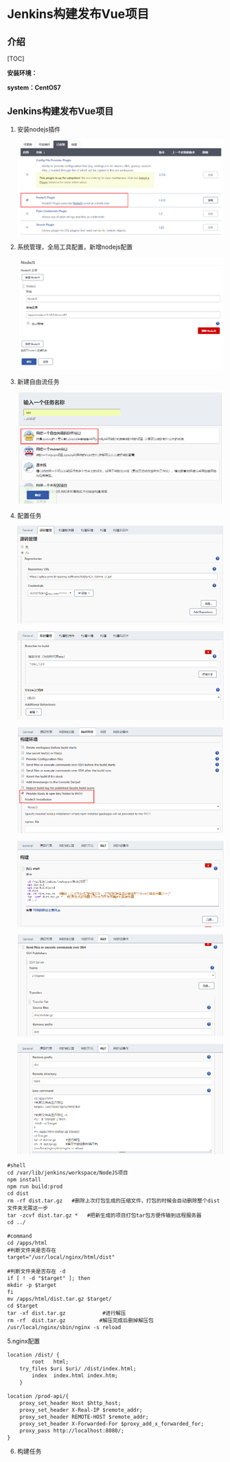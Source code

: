# Jenkins构建发布Vue项目

## 介绍

[TOC]

**安装环境：**

**system：CentOS7**

## Jenkins构建发布Vue项目

1. 安装nodejs插件

   ![](images/1.png)

2. 系统管理，全局工具配置，新增nodejs配置

   ![](images/2.png)

3. 新建自由流任务

   ![](images/3.png)

4. 配置任务

   ![](images/4.png)

   ![5](images/5.png)

   ![6](images/6.png)

   ![7](images/7.png)

   ![8](images/8.png)

   ![9](images/9.png)

  ```shell
#shell
cd /var/lib/jenkins/workspace/NodeJS项目
npm install
npm run build:prod
cd dist 
rm -rf dist.tar.gz   #删除上次打包生成的压缩文件，打包的时候会自动删除整个dist文件夹无需这一步
tar -zcvf dist.tar.gz *   #把新生成的项目打包tar包方便传输到远程服务器
cd ../

#command
cd /apps/html
#判断文件夹是否存在
target="/usr/local/nginx/html/dist"

#判断文件夹是否存在 -d
if [ ! -d "$target" ]; then
 mkdir -p $target
fi
mv /apps/html/dist.tar.gz $target/
cd $target
tar -xf dist.tar.gz            #进行解压
rm -rf  dist.tar.gz           #解压完成后删掉解压包
/usr/local/nginx/sbin/nginx -s reload
  ```

5.nginx配置

	location /dist/ {
	        root   html;
	    try_files $uri $uri/ /dist/index.html;
	        index  index.html index.htm;
	    }
		
	location /prod-api/{
		proxy_set_header Host $http_host;
		proxy_set_header X-Real-IP $remote_addr;
		proxy_set_header REMOTE-HOST $remote_addr;
		proxy_set_header X-Forwarded-For $proxy_add_x_forwarded_for;
		proxy_pass http://localhost:8080/;
	}
6. 构建任务

